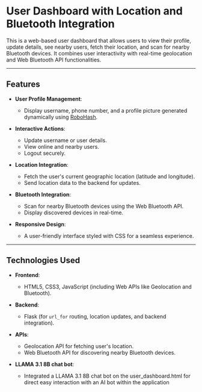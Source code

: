 # User Dashboard with Location and Bluetooth Integration

This is a web-based user dashboard that allows users to view their profile, update details, see nearby users, fetch their location, and scan for nearby Bluetooth devices. It combines user interactivity with real-time geolocation and Web Bluetooth API functionalities.

---

## Features

- **User Profile Management**: 
  - Display username, phone number, and a profile picture generated dynamically using [RoboHash](https://robohash.org/).

- **Interactive Actions**:
  - Update username or user details.
  - View online and nearby users.
  - Logout securely.

- **Location Integration**:
  - Fetch the user's current geographic location (latitude and longitude).
  - Send location data to the backend for updates.

- **Bluetooth Integration**:
  - Scan for nearby Bluetooth devices using the Web Bluetooth API.
  - Display discovered devices in real-time.

- **Responsive Design**:
  - A user-friendly interface styled with CSS for a seamless experience.

---

## Technologies Used

- **Frontend**:
  - HTML5, CSS3, JavaScript (including Web APIs like Geolocation and Bluetooth).

- **Backend**:
  - Flask (for `url_for` routing, location updates, and backend integration).

- **APIs**:
  - Geolocation API for fetching user's location.
  - Web Bluetooth API for discovering nearby Bluetooth devices.

- **LLAMA 3.1 8B chat bot**:
  - Integrated a LLAMA 3.1 8B chat bot on the user_dashboard.html for direct easy interaction with an AI bot within the application
  
